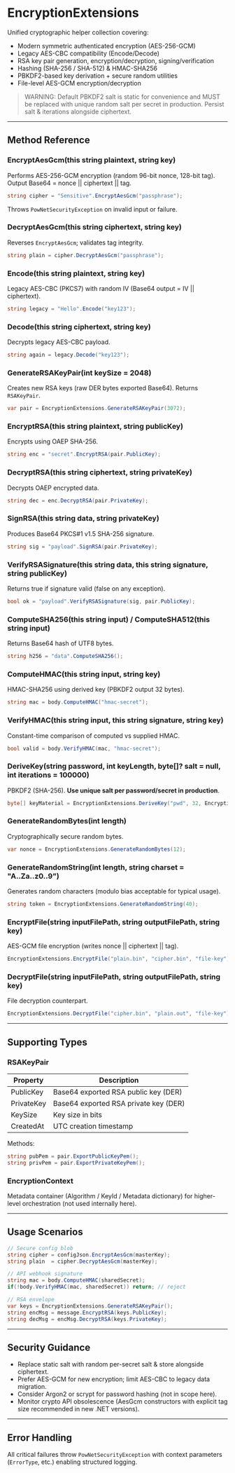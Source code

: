 # EncryptionExtensions

Unified cryptographic helper collection covering:
- Modern symmetric authenticated encryption (AES-256-GCM)
- Legacy AES-CBC compatibility (Encode/Decode)
- RSA key pair generation, encryption/decryption, signing/verification
- Hashing (SHA-256 / SHA-512) & HMAC-SHA256
- PBKDF2-based key derivation + secure random utilities
- File-level AES-GCM encryption/decryption

> WARNING: Default PBKDF2 salt is static for convenience and MUST be replaced with unique random salt per secret in production. Persist salt & iterations alongside ciphertext.

---
## Method Reference

### EncryptAesGcm(this string plaintext, string key)
Performs AES-256-GCM encryption (random 96-bit nonce, 128-bit tag). Output Base64 = nonce || ciphertext || tag.
```csharp
string cipher = "Sensitive".EncryptAesGcm("passphrase");
```
Throws `PowNetSecurityException` on invalid input or failure.

### DecryptAesGcm(this string ciphertext, string key)
Reverses `EncryptAesGcm`; validates tag integrity.
```csharp
string plain = cipher.DecryptAesGcm("passphrase");
```

### Encode(this string plaintext, string key)
Legacy AES-CBC (PKCS7) with random IV (Base64 output = IV || ciphertext).
```csharp
string legacy = "Hello".Encode("key123");
```

### Decode(this string ciphertext, string key)
Decrypts legacy AES-CBC payload.
```csharp
string again = legacy.Decode("key123");
```

### GenerateRSAKeyPair(int keySize = 2048)
Creates new RSA keys (raw DER bytes exported Base64). Returns `RSAKeyPair`.
```csharp
var pair = EncryptionExtensions.GenerateRSAKeyPair(3072);
```

### EncryptRSA(this string plaintext, string publicKey)
Encrypts using OAEP SHA-256.
```csharp
string enc = "secret".EncryptRSA(pair.PublicKey);
```

### DecryptRSA(this string ciphertext, string privateKey)
Decrypts OAEP encrypted data.
```csharp
string dec = enc.DecryptRSA(pair.PrivateKey);
```

### SignRSA(this string data, string privateKey)
Produces Base64 PKCS#1 v1.5 SHA-256 signature.
```csharp
string sig = "payload".SignRSA(pair.PrivateKey);
```

### VerifyRSASignature(this string data, this string signature, string publicKey)
Returns true if signature valid (false on any exception).
```csharp
bool ok = "payload".VerifyRSASignature(sig, pair.PublicKey);
```

### ComputeSHA256(this string input) / ComputeSHA512(this string input)
Returns Base64 hash of UTF8 bytes.
```csharp
string h256 = "data".ComputeSHA256();
```

### ComputeHMAC(this string input, string key)
HMAC-SHA256 using derived key (PBKDF2 output 32 bytes).
```csharp
string mac = body.ComputeHMAC("hmac-secret");
```

### VerifyHMAC(this string input, this string signature, string key)
Constant-time comparison of computed vs supplied HMAC.
```csharp
bool valid = body.VerifyHMAC(mac, "hmac-secret");
```

### DeriveKey(string password, int keyLength, byte[]? salt = null, int iterations = 100000)
PBKDF2 (SHA-256). **Use unique salt per password/secret in production**.
```csharp
byte[] keyMaterial = EncryptionExtensions.DeriveKey("pwd", 32, EncryptionExtensions.GenerateRandomBytes(16));
```

### GenerateRandomBytes(int length)
Cryptographically secure random bytes.
```csharp
var nonce = EncryptionExtensions.GenerateRandomBytes(12);
```

### GenerateRandomString(int length, string charset = "A..Za..z0..9")
Generates random characters (modulo bias acceptable for typical usage).
```csharp
string token = EncryptionExtensions.GenerateRandomString(40);
```

### EncryptFile(string inputFilePath, string outputFilePath, string key)
AES-GCM file encryption (writes nonce || ciphertext || tag).
```csharp
EncryptionExtensions.EncryptFile("plain.bin", "cipher.bin", "file-key");
```

### DecryptFile(string inputFilePath, string outputFilePath, string key)
File decryption counterpart.
```csharp
EncryptionExtensions.DecryptFile("cipher.bin", "plain.out", "file-key");
```

---
## Supporting Types
### RSAKeyPair
| Property | Description |
|----------|-------------|
| PublicKey | Base64 exported RSA public key (DER) |
| PrivateKey | Base64 exported RSA private key (DER) |
| KeySize | Key size in bits |
| CreatedAt | UTC creation timestamp |

Methods:
```csharp
string pubPem = pair.ExportPublicKeyPem();
string privPem = pair.ExportPrivateKeyPem();
```

### EncryptionContext
Metadata container (Algorithm / KeyId / Metadata dictionary) for higher-level orchestration (not used internally here).

---
## Usage Scenarios
```csharp
// Secure config blob
string cipher = configJson.EncryptAesGcm(masterKey);
string plain  = cipher.DecryptAesGcm(masterKey);

// API webhook signature
string mac = body.ComputeHMAC(sharedSecret);
if(!body.VerifyHMAC(mac, sharedSecret)) return; // reject

// RSA envelope
var keys = EncryptionExtensions.GenerateRSAKeyPair();
string encMsg = message.EncryptRSA(keys.PublicKey);
string decMsg = encMsg.DecryptRSA(keys.PrivateKey);
```

---
## Security Guidance
- Replace static salt with random per-secret salt & store alongside ciphertext.
- Prefer AES-GCM for new encryption; limit AES-CBC to legacy data migration.
- Consider Argon2 or scrypt for password hashing (not in scope here).
- Monitor crypto API obsolescence (AesGcm constructors with explicit tag size recommended in new .NET versions).

---
## Error Handling
All critical failures throw `PowNetSecurityException` with context parameters (`ErrorType`, etc.) enabling structured logging.
